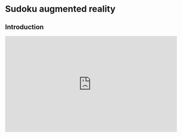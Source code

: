 # Sudoku augmented reality

## Introduction

<iframe width="560" height="315" src="https://www.youtube.com/embed/T8cglxZA2h0" title="YouTube video player" frameborder="0" allow="accelerometer; autoplay; clipboard-write; encrypted-media; gyroscope; picture-in-picture" allowfullscreen></iframe>